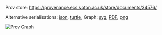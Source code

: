 
Prov store: https://provenance.ecs.soton.ac.uk/store/documents/34576/
	
Alternative serialisations: [json](https://provenance.ecs.soton.ac.uk/store/documents/34576.json), [turtle](https://provenance.ecs.soton.ac.uk/store/documents/34576.ttl), 
Graph: [svg](https://provenance.ecs.soton.ac.uk/store/documents/34576.svg), [PDF](https://provenance.ecs.soton.ac.uk/store/documents/34576.pdf), [png](https://provenance.ecs.soton.ac.uk/store/documents/34576.png)

![Prov Graph](https://provenance.ecs.soton.ac.uk/store/documents/34576.png)

		
